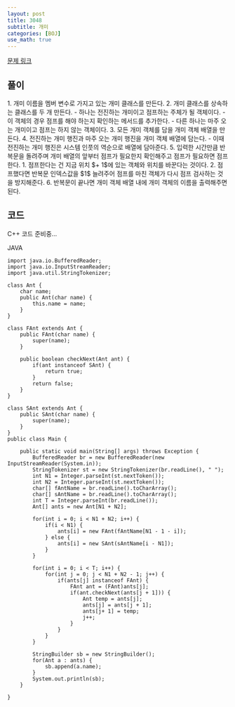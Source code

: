 ```yaml
---
layout: post
title: 3048
subtitle: 개미
categories: [BOJ]
use_math: true
---
```


[문제 링크](https://www.acmicpc.net/problem/3048)

<h2 class="section-heading">풀이</h2>
1. 개미 이름을 멤버 변수로 가지고 있는 개미 클래스를 만든다.
2. 개미 클래스를 상속하는 클래스를 두 개 만든다.
    - 하나는 전진하는 개미이고 점프하는 주체가 될 객체이다.
        - 이 객체의 경우 점프를 해야 하는지 확인하는 메서드를 추가한다.
    - 다른 하나는 마주 오는 개미이고 점프는 하지 않는 객체이다.
3. 모든 개미 객체를 담을 개미 객체 배열을 만든다.
4. 전진하는 개미 행진과 마주 오는 개미 행진을 개미 객체 배열에 담는다.
    - 이때 전진하는 개미 행진은 시스템 인풋의 역순으로 배열에 담아준다.
5. 입력한 시간만큼 반복문을 돌려주며 개미 배열의 앞부터 점프가 필요한지 확인해주고 점프가 필요하면 점프한다.
    1. 점프한다는 건 지금 위치 $+ 1$에 있는 객체와 위치를 바꾼다는 것이다.
    2. 점프했다면 반복문 인덱스값을 $1$ 늘려주어 점프를 마친 객체가 다시 점프 검사하는 것을 방지해준다.
6. 반복문이 끝나면 개미 객체 배열 내에 개미 객체의 이름을 출력해주면 된다.
<h2 class="section-heading">코드</h2>
C++  
코드 준비중...

JAVA
<pre><code class="java">import java.io.BufferedReader;
import java.io.InputStreamReader;
import java.util.StringTokenizer;

class Ant {
	char name;
	public Ant(char name) {
		this.name = name;
	}
}

class FAnt extends Ant {
	public FAnt(char name) {
		super(name);
	}
	
	public boolean checkNext(Ant ant) {
		if(ant instanceof SAnt) {
			return true;
		}
		return false;
	}
}

class SAnt extends Ant {
	public SAnt(char name) {
		super(name);
	}
}
public class Main {

	public static void main(String[] args) throws Exception {
		BufferedReader br = new BufferedReader(new InputStreamReader(System.in));
		StringTokenizer st = new StringTokenizer(br.readLine(), " ");
		int N1 = Integer.parseInt(st.nextToken());
		int N2 = Integer.parseInt(st.nextToken());
		char[] fAntName = br.readLine().toCharArray();
		char[] sAntName = br.readLine().toCharArray();
		int T = Integer.parseInt(br.readLine());
		Ant[] ants = new Ant[N1 + N2];
		
		for(int i = 0; i < N1 + N2; i++) {
			if(i < N1) {
				ants[i] = new FAnt(fAntName[N1 - 1 - i]);
			} else {
				ants[i] = new SAnt(sAntName[i - N1]);
			}
		}
		
		for(int i = 0; i < T; i++) {
			for(int j = 0; j < N1 + N2 - 1; j++) {
				if(ants[j] instanceof FAnt) {
					FAnt ant = (FAnt)ants[j];
					if(ant.checkNext(ants[j + 1])) {
						Ant temp = ants[j];
						ants[j] = ants[j + 1];
						ants[j+ 1] = temp;
						j++;
					}
				}
			}
		}
		
		StringBuilder sb = new StringBuilder();
		for(Ant a : ants) {
			sb.append(a.name);
		}
		System.out.println(sb);
	}

}
</code></pre>